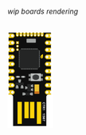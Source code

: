 ###### wip boards rendering
![Espruino Pico](https://raw.githubusercontent.com/stephaneAG/Espruino_tests/master/EspruinoMimetism/Pico.svg)
